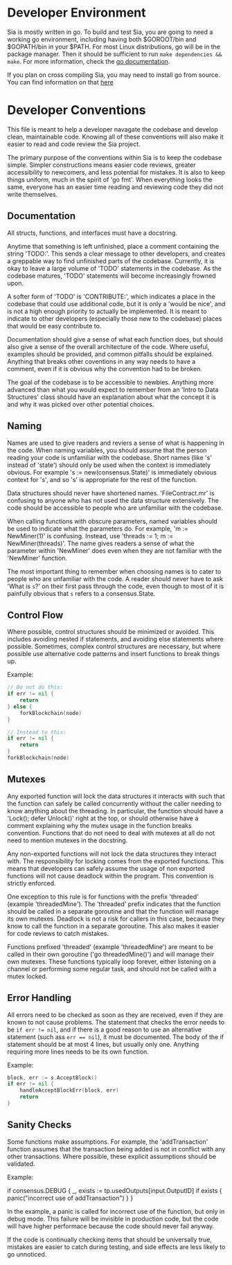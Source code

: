 Developer Environment
=====================

Sia is mostly written in go. To build and test Sia, you are going to need a
working go environment, including having both $GOROOT/bin and $GOPATH/bin in
your $PATH. For most Linux distributions, go will be in the package manager.
Then it should be sufficient to run `make dependencies && make`. For more
information, check the [go documentation](golang.org/doc/install).

If you plan on cross compiling Sia, you may need to install go from source. You
can find information on that [here](golang.org/doc/install/source)

Developer Conventions
=====================

This file is meant to help a developer navagate the codebase and develop clean,
maintainable code. Knowing all of these conventions will also make it easier to
read and code review the Sia project.

The primary purpose of the conventions within Sia is to keep the codebase
simple. Simpler constructions means easier code reviews, greater accessibility
to newcomers, and less potential for mistakes. It is also to keep things
uniform, much in the spirit of 'go fmt'. When everything looks the same,
everyone has an easier time reading and reviewing code they did not write
themselves.

Documentation
-------------

All structs, functions, and interfaces must have a docstring.

Anytime that something is left unfinished, place a comment containing the
string 'TODO:'. This sends a clear message to other developers, and creates a
greppable way to find unfinished parts of the codebase. Currently, it is okay
to leave a large volume of 'TODO' statements in the codebase. As the codebase
matures, 'TODO' statements will become increasingly frowned upon.

A softer form of 'TODO' is 'CONTRIBUTE:', which indicates a place in the
codebase that could use additional code, but it is only a 'would be nice', and
is not a high enough priority to actually be implemented. It is meant to
indicate to other developers (especially those new to the codebase) places that
would be easy contribute to.

Documentation should give a sense of what each function does, but should also
give a sense of the overall architecture of the code. Where useful, examples
should be provided, and common pitfalls should be explained. Anything that
breaks other coventions in any way needs to have a comment, even if it is
obvious why the convention had to be broken.

The goal of the codebase is to be accessible to newbies. Anything more advanced
than what you would expect to remember from an 'Intro to Data Structures' class
should have an explanation about what the concept it is and why it was picked
over other potential choices.

Naming
------

Names are used to give readers and reviers a sense of what is happening in the
code. When naming variables, you should assume that the person reading your
code is unfamiliar with the codebase. Short names (like 's' instead of 'state')
should only be used when the context is immediately obvious. For example
's := new(consensus.State)' is immediately obvious context for 's', and so 's'
is appropriate for the rest of the function.

Data structures should never have shortened names. 'FileContract.mr' is
confusing to anyone who has not used the data structure extensively. The code
should be accessible to people who are unfamiliar with the codebase.

When calling functions with obscure parameters, named variables should be used
to indicate what the parameters do. For example, 'm := NewMiner(1)' is
confusing. Instead, use 'threads := 1; m := NewMiner(threads)'. The name gives
readers a sense of what the parameter within 'NewMiner' does even when they are
not familiar with the 'NewMiner' function.

The most important thing to remember when choosing names is to cater to people
who are unfamiliar with the code. A reader should never have to ask 'What is
`s`?' on their first pass through the code, even though to most of it is
painfully obvious that `s` refers to a consensus.State.

Control Flow
------------

Where possible, control structures should be minimized or avoided. This
includes avoiding nested if statements, and avoiding else statements where
possible. Sometimes, complex control structures are necessary, but where
possible use alternative code patterns and insert functions to break things up.

Example:

```go
// Do not do this:
if err != nil {
	return
} else {
	forkBlockchain(node)
}

// Instead to this:
if err != nil {
	return
}
forkBlockchain(node)
```

Mutexes
-------

Any exported function will lock the data structures it interacts with such that
the function can safely be called concurrently without the caller needing to
know anything about the threading. In particular, the function should have a
'Lock(); defer Unlock()' right at the top, or should otherwise have a comment
explaining why the mutex usage in the function breaks convention. Functions
that do not need to deal with mutexes at all do not need to mention mutexes in
the docstring.

Any non-exported functions will not lock the data structures they interact
with. The responsibility for locking comes from the exported functions. This
means that developers can safely assume the usage of non exported functions
will not cause deadlock within the program. This convention is strictly
enforced.

One exception to this rule is for functions with the prefix 'threaded' (example
'threadedMine'). The 'threaded' prefix indicates that the function should be
called in a separate goroutine and that the function will manage its own
mutexes. Deadlock is not a risk for callers in this case, because they know to
call the function in a separate goroutine. This also makes it easier for code
reviews to catch mistakes.

Functions prefixed 'threaded' (example 'threadedMine') are meant to be called
in their own goroutine ('go threadedMine()') and will manage their own mutexes.
These functions typically loop forever, either listening on a channel or
performing some regular task, and should not be called with a mutex locked.

Error Handling
--------------

All errors need to be checked as soon as they are received, even if they are
known to not cause problems. The statement that checks the error needs to be
`if err != nil`, and if there is a good reason to use an alternative statement
(such ass `err == nil`), it must be documented. The body of the if statement
should be at most 4 lines, but usually only one. Anything requiring more lines
needs to be its own function.

Example:

```go
block, err := s.AcceptBlock()
if err != nil {
	handleAcceptBlockErr(block, err)
	return
}
```

Sanity Checks
-------------

Some functions make assumptions. For example, the 'addTransaction' function
assumes that the transaction being added is not in conflict with any other
transactions. Where possible, these explicit assumptions should be validated.

Example:

if consensus.DEBUG {
	_, exists := tp.usedOutputs[input.OutputID]
	if exists {
		panic("incorrect use of addTransaction")
	}
}

In the example, a panic is called for incorrect use of the function, but only
in debug mode. This failure will be invisible in production code, but the code
will have higher performace because the code should never fail anyway.

If the code is continually checking items that should be universally true,
mistakes are easier to catch during testing, and side effects are less likely
to go unnoticed.
